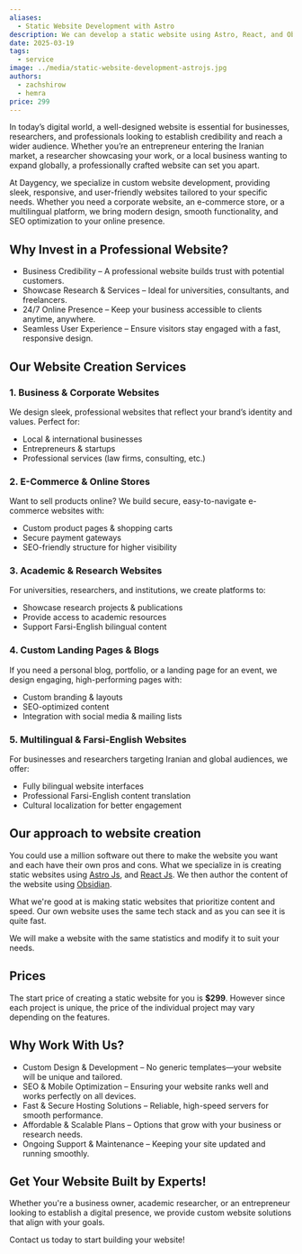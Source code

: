 ```yaml
---
aliases:
  - Static Website Development with Astro
description: We can develop a static website using Astro, React, and Obsidian for you.
date: 2025-03-19
tags:
  - service
image: ../media/static-website-development-astrojs.jpg
authors:
  - zachshirow
  - hemra
price: 299
---
```


In today’s digital world, a well-designed website is essential for businesses, researchers, and professionals  looking to establish credibility and reach a wider audience. Whether you’re an entrepreneur entering the Iranian market, a researcher showcasing your work, or a local business wanting to expand globally, a professionally crafted website can set you apart.

At Daygency, we specialize in custom website development, providing sleek, responsive, and user-friendly websites tailored to your specific needs. Whether you need a corporate website, an e-commerce store, or a multilingual platform, we bring modern design, smooth functionality, and SEO optimization to your online presence. 

## Why Invest in a Professional Website?

- Business Credibility – A professional website builds trust with potential customers.  
- Showcase Research & Services – Ideal for universities, consultants, and freelancers.  
- 24/7 Online Presence – Keep your business accessible to clients anytime, anywhere.  
- Seamless User Experience – Ensure visitors stay engaged with a fast, responsive design.

## Our Website Creation Services

### 1. Business & Corporate Websites

We design sleek, professional websites that reflect your brand’s identity and values. Perfect for:

- Local & international businesses
- Entrepreneurs & startups
- Professional services (law firms, consulting, etc.)

### 2. E-Commerce & Online Stores

Want to sell products online? We build secure, easy-to-navigate e-commerce websites with:

- Custom product pages & shopping carts
- Secure payment gateways
- SEO-friendly structure for higher visibility

### 3. Academic & Research Websites

For universities, researchers, and institutions, we create platforms to:

- Showcase research projects & publications
- Provide access to academic resources
- Support Farsi-English bilingual content

### 4. Custom Landing Pages & Blogs

If you need a personal blog, portfolio, or a landing page for an event, we design engaging, high-performing pages with:

- Custom branding & layouts
- SEO-optimized content
- Integration with social media & mailing lists

### 5. Multilingual & Farsi-English Websites

For businesses and researchers targeting Iranian and global audiences, we offer:

- Fully bilingual website interfaces
- Professional Farsi-English content translation
- Cultural localization for better engagement

## Our approach to website creation

You could use a million software out there to make the website you want and each have their own pros and cons. What we specialize in is creating static websites using [Astro Js](https://astro.build/), and [React Js](https://react.dev/). We then author the content of the website using [Obsidian](https://obsidian.md/). 

What we're good at is making static websites that prioritize content and speed. Our own website uses the same tech stack and as you can see it is quite fast. 

We will make a website with the same statistics and modify it to suit your needs. 

## Prices

The start price of creating a static website for you is **$299**. However since each project is unique, the price of the individual project may vary depending on the features. 

## Why Work With Us?

- Custom Design & Development – No generic templates—your website will be unique and tailored.  
- SEO & Mobile Optimization – Ensuring your website ranks well and works perfectly on all devices.  
- Fast & Secure Hosting Solutions – Reliable, high-speed servers for smooth performance.  
- Affordable & Scalable Plans – Options that grow with your business or research needs.  
- Ongoing Support & Maintenance – Keeping your site updated and running smoothly.

## Get Your Website Built by Experts!

Whether you're a business owner, academic researcher, or an entrepreneur looking to establish a digital presence, we provide custom website solutions that align with your goals.

Contact us today to start building your website!